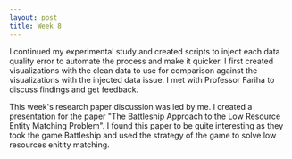 ```yaml
---
layout: post
title: Week 8
---
```


I continued my experimental study and created scripts to inject each data quality error to automate the process and make it quicker. I first created visualizations with the clean data to use for comparison against the visualizations with the injected data issue. I met with Professor Fariha to discuss findings and get feedback. 

This week's research paper discussion was led by me. I created a presentation for the paper "The Battleship Approach to the Low Resource Entity Matching Problem". I found this paper to be quite interesting as they took the game Battleship and used the strategy of the game to solve low resources enitity matching. 